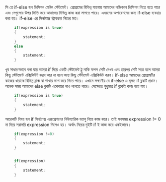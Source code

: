 সি তে if-else হল ডিসিশন মেকিং স্টেটমেন্ট। প্রোগ্রামের বিভিন্ন যায়গায় আমাদের লজিকাল ডিসিশন নিতে হতে পারে এবং সেগুলোর উপর ভিত্তি করে আমাদের বিভিন্ন কাজ করা লাগতে পারে। এধরনের অপারেশনের জন্য if-else ব্যবহার করা হয়। if-else এর সিনট্যাক্স স্ট্রাকচার নিচের মত।

```c
	if(expression is true) 
	{
		statement;
	}
	else 
	{
		statement;
	}
```

খুব সাধারণভাবে বলা যায় আমরা if দিয়ে একটি স্টেটমেন্ট ট্রু নাকি ফলস সেটি দেখব এবং তারপর সেটি সত্য হলে আমরা কিছু স্টেটমেন্ট এক্সিকিউট করব আর না হলে অন্য কিছু স্টেটমেন্ট এক্সিকিউট করব। if-else আমাদের প্রোগ্রামটির কাজের ধারাকে বিভিন্ন ব্রাঞ্চ বা শাখায় ভাগ করে দিতে পারে। এখানে লক্ষ্যণীয় যে if-else এ মূলত if ব্লকটি প্রধান। অনেক সময় আমাদের else ব্লকটি একেবারে নাও লাগতে পারে। সেক্ষেত্রে শুধুমাত্র if ব্লকেই কাজ হয়ে যায়।

```c
	if(expression is true)
	{
		statement;
	}
```

আরেকটি বিষয় হল if সিনট্যাক্স এক্সপ্রেশনের নিউম্যারিক ভ্যালু নিয়ে কাজ করে। তাই সবসময় expression != 0 না দিয়ে সরাসরি expression দিলেও হয়। অর্থাৎ নিচের দুইটি if ই কাজ করে একইভাবে।


```c
	if(expression !=0)
	{
		statement;
	}


	if(expression)
	{
		statement;
	}
```

